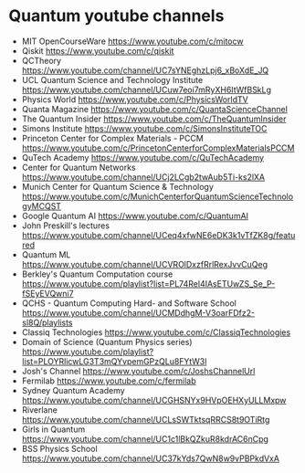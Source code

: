 # Quantum youtube channels

* MIT OpenCourseWare 
https://www.youtube.com/c/mitocw
* Qiskit
https://www.youtube.com/c/qiskit
* QCTheory
https://www.youtube.com/channel/UC7sYNEghzLpj6_xBoXdE_JQ
* UCL Quantum Science and Technology Institute  
https://www.youtube.com/channel/UCuw7eoi7mRyXH6ItWfBSkLg
* Physics World 
https://www.youtube.com/c/PhysicsWorldTV
* Quanta Magazine 
https://www.youtube.com/c/QuantaScienceChannel
* The Quantum Insider 
https://www.youtube.com/c/TheQuantumInsider
* Simons Institute 
https://www.youtube.com/c/SimonsInstituteTOC
* Princeton Center for Complex Materials - PCCM 
https://www.youtube.com/c/PrincetonCenterforComplexMaterialsPCCM
* QuTech Academy 
https://www.youtube.com/c/QuTechAcademy
* Center for Quantum Networks 
https://www.youtube.com/channel/UCj2LCgb2twAub5Ti-ks2lXA
* Munich Center for Quantum Science & Technology 
https://www.youtube.com/c/MunichCenterforQuantumScienceTechnologyMCQST
* Google Quantum AI 
https://www.youtube.com/c/QuantumAI
* John Preskill's lectures 
https://www.youtube.com/channel/UCeq4xfwNE6eDK3k1vTfZK8g/featured
* Quantum ML 
https://www.youtube.com/channel/UCVROlDxzfRrlRexJvvCuQeg
* Berkley's Quantum Computation course 
https://www.youtube.com/playlist?list=PL74Rel4IAsETUwZS_Se_P-fSEyEVQwni7
* QCHS - Quantum Computing Hard- and Software School 
https://www.youtube.com/channel/UCMDdhgM-V3oarFDfz2-sl8Q/playlists
* Classiq Technologies 
https://www.youtube.com/c/ClassiqTechnologies
* Domain of Science (Quantum Physics series) 
https://www.youtube.com/playlist?list=PLOYRlicwLG3T3mQYvpemGPzQLu8FYtW3l
* Josh's Channel 
https://www.youtube.com/c/JoshsChannelUrl
* Fermilab 
https://www.youtube.com/c/fermilab
* Sydney Quantum Academy 
https://www.youtube.com/channel/UCGHSNYx9HVpOEHXyULLMxpw
* Riverlane
https://www.youtube.com/channel/UCLsSWTktsqRRCS8t9OTiRtg
* Girls in Quantum
https://www.youtube.com/channel/UC1c1lBkQZkuR8kdrAC6nCpg
* BSS Physics School
https://www.youtube.com/channel/UC37kYds7QwN8w9vPBPkdVxA
